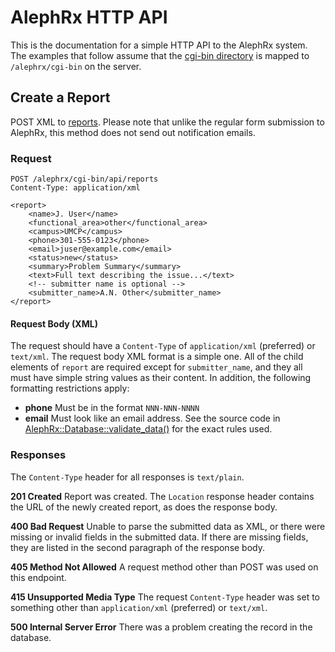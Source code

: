 AlephRx HTTP API
================

This is the documentation for a simple HTTP API to the AlephRx system. The
examples that follow assume that the [cgi-bin directory](../) is mapped to
`/alephrx/cgi-bin` on the server.

## Create a Report

POST XML to [reports](reports). Please note that unlike the regular form
submission to AlephRx, this method does not send out notification emails.

### Request

    POST /alephrx/cgi-bin/api/reports
    Content-Type: application/xml

    <report>
        <name>J. User</name>
        <functional_area>other</functional_area>
        <campus>UMCP</campus>
        <phone>301-555-0123</phone>
        <email>juser@example.com</email>
        <status>new</status>
        <summary>Problem Summary</summary>
        <text>Full text describing the issue...</text>
        <!-- submitter name is optional -->
        <submitter_name>A.N. Other</submitter_name>
    </report>

#### Request Body (XML)

The request should have a `Content-Type` of `application/xml` (preferred) or
`text/xml`. The request body XML format is a simple one. All of the child
elements of `report` are required except for `submitter_name`, and they all must
have simple string values as their content. In addition, the following
formatting restrictions apply:

- **phone** Must be in the format `NNN-NNN-NNNN`
- **email** Must look like an email address. See the source code in
  [AlephRx::Database::validate_data()](../../lib/AlephRx/Database.pm) for the
  exact rules used.

### Responses

The `Content-Type` header for all responses is `text/plain`.

**201 Created** Report was created. The `Location` response header contains the
URL of the newly created report, as does the response body.

**400 Bad Request** Unable to parse the submitted data as XML, or there were
missing or invalid fields in the submitted data. If there are missing fields,
they are listed in the second paragraph of the response body.

**405 Method Not Allowed** A request method other than POST was used on this
endpoint.

**415 Unsupported Media Type** The request `Content-Type` header was set to
something other than `application/xml` (preferred) or `text/xml`.

**500 Internal Server Error** There was a problem creating the record in the
database.
